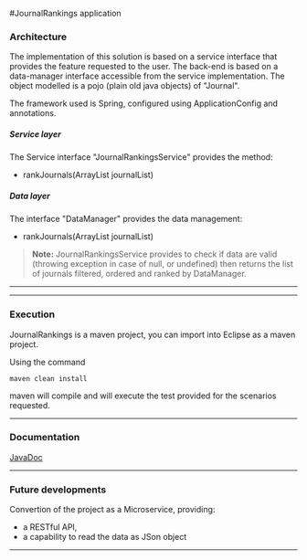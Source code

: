 #JournalRankings application

###  Architecture
The implementation of this solution is based on a service interface that provides the feature requested to the user. The back-end is based on a data-manager interface accessible from the service implementation. The object modelled is a pojo (plain old java objects) of "Journal".

The framework used is Spring, configured using ApplicationConfig and annotations.

##### Service layer
The Service interface "JournalRankingsService" provides the method:
 - rankJournals(ArrayList<Journal> journalList)  

##### Data layer
 The interface "DataManager" provides the data management:
- rankJournals(ArrayList<Journal> journalList)


> **Note:** JournalRankingsService provides to check if data are valid (throwing exception in case of null, or undefined) then returns the list of journals filtered, ordered and ranked by DataManager.  

----------



----------

###  Execution
JournalRankings  is a maven project, you can import into Eclipse as a maven project. 

Using the command
```
maven clean install
```
maven will compile and will execute the test provided for the scenarios requested.

----------

###  Documentation
[JavaDoc](https://github.com/fabriziozandonella/journal-rankings/tree/master/JournalRankings/doc) 

----------

###  Future developments
Convertion of the project as a Microservice, providing: 
 * a RESTful API,
 * a capability to read the data as JSon object
 
----------
